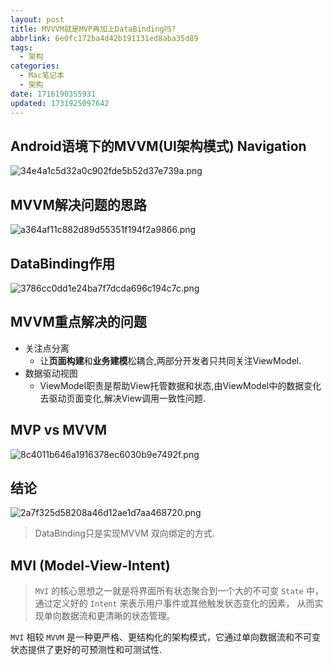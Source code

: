 ```yaml
---
layout: post
title: MVVVM就是MVP再加上DataBinding吗?
abbrlink: 6e0fc172ba4d42b191131ed8aba35d89
tags:
  - 架构
categories:
  - Mac笔记本
  - 架构
date: 1716190355931
updated: 1731925097642
---
```


## Android语境下的MVVM(UI架构模式) Navigation

![34e4a1c5d32a0c902fde5b52d37e739a.png](/resources/2a3f34c6e2074c9e989c15f431de51af.png)

## MVVM解决问题的思路

![a364af11c882d89d55351f194f2a9866.png](/resources/4bc4366ab9064fe5933a0f7d1e1c07a9.png)

## DataBinding作用

![3786cc0dd1e24ba7f7dcda696c194c7c.png](/resources/33b6fe66cbc74838a7ccf53f1b8ef0dc.png)

## MVVM重点解决的问题

- 关注点分离
  - 让**页面构建**和**业务建模**松耦合,两部分开发者只共同关注ViewModel.
- 数据驱动视图
  - ViewModel职责是帮助View托管数据和状态,由ViewModel中的数据变化去驱动页面变化,解决View调用一致性问题.

## MVP vs MVVM

![8c4011b646a1916378ec6030b9e7492f.png](/resources/625c57fe0a4745d9bec36ede22a93078.png)

## 结论

![2a7f325d58208a46d12ae1d7aa468720.png](/resources/e1da3f952ffe49c58ebc8f678f870416.png)

> DataBinding只是实现MVVM 双向绑定的方式.

## MVI (Model-View-Intent)

> `MVI` 的核心思想之一就是将界面所有状态聚合到一个大的不可变 `State` 中，通过定义好的 `Intent` 来表示用户事件或其他触发状态变化的因素， 从而实现单向数据流和更清晰的状态管理。

`MVI` 相较 `MVVM` 是一种更严格、更结构化的架构模式，它通过单向数据流和不可变状态提供了更好的可预测性和可测试性.
